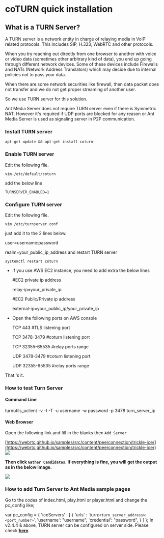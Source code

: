 # coTURN quick installation

What is a TURN Server?
----------------------

A TURN server is a network entity in charge of relaying media in VoIP related protocols. This includes SIP, H.323, WebRTC and other protocols.

When you try reaching out directly from one browser to another with voice or video data (sometimes other arbitrary kind of data), you end up going through different network devices. Some of these devices include Firewalls and NATs (Network Address Translators) which may decide due to internal policies not to pass your data.

When there are some network securities like firewall, then data packet does not transfer and we do not get proper streaming of another user.

So we use TURN server for this solution.

Ant Media Server does not require TURN server even if there is Symmetric NAT. However it's required if UDP ports are blocked for any reason or Ant Media Server is used as signaling server in P2P communication.

### Install TURN server

```apt-get update && apt-get install coturn```

### Enable TURN server

Edit the following file.

```vim /etc/default/coturn```

add the below line

```TURNSERVER_ENABLED=1```

### Configure TURN server

Edit the following file.

```vim /etc/turnserver.conf```

just add it to the 2 lines below.

user=username:password

realm=your_public_ip_address
and restart TURN server

```systemctl restart coturn```

* If you use AWS EC2 instance, you need to add extra the below lines

  #EC2 private ip address

  relay-ip=your_private_ip

  #EC2 Public/Private ip address

  external-ip=your_public_ip/your_private_ip
* Open the following ports on AWS console

  TCP 443 #TLS listening port

  TCP 3478-3479 #coturn listening port

  TCP 32355-65535 #relay ports range

  UDP 3478-3479 #coturn listening port

  UDP 32355-65535 #relay ports range

That 's it.

### How to test Turn Server

#### Command Line

turnutils\_uclient -v -t -T -u username -w password -p 3478 turn\_server\_ip

#### Web Browser

Open the following link and fill in the blanks then ```Add Server```

[https://webrtc.github.io/samples/src/content/peerconnection/trickle-ice/](https://webrtc.github.io/samples/src/content/peerconnection/trickle-ice/)
![](@site/static/img/turn1.png)

**Then click ```Gather Candidates```. If everything is fine, you will get the output as in the below image.**

![](https://raw.githubusercontent.com/wiki/ant-media/Ant-Media-Server/images/turn3.png)

### How to add Turn Server to Ant Media sample pages

Go to the codes of index.html, play.html or player.html and change the pc\_config like;

var pc_config = {
		'iceServers' : [ {
			'urls' : 'turn:`<turn_server_address>`:`<port_number>`',
                             'username': "username",
                             'credential': "password",
		} ]
	};
In v2.4.4 & above, TURN server can be configured on server side. Please check [**here**](https://resources.antmedia.io/docs/configuring-stun-server#configuring-for-ant-media-244-and-later-versions).
